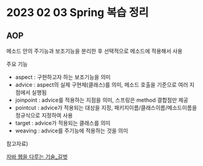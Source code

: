 # 2023 02 03 Spring 복습 정리 

## AOP
메소드 안의 주기능과 보조기능을 분리한 후 선택적으로 메소드에 적용해서 사용

주요 기능
- aspect : 구현하고자 하는 보조기능을 의미
- advice : aspect의 실제 구현체(클래스)를 의미, 메소드 호출을 기준으로 여러 지점에서 실행됨 
- joinpoint : advice를 적용하는 지점을 의미, 스프링은 method 결합점만 제공 
- pointcut : advice가 적용되는 대상을 지정, 패키지이름/클래스이름/메소드이름을 정규식으로 지정하여 사용 
- target : advice가 적용되는 클래스를 의미 
- weaving : advice를 주기능에 적용하는 것을 의미



참고자료)

[자바 웹을 다루는 기술_길벗](https://www.gilbut.co.kr/)